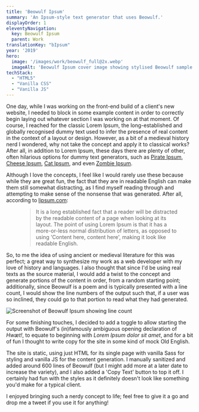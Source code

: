 ```yaml
---
title: 'Beowulf Ipsum'
summary: 'An Ipsum-style text generator that uses Beowulf.'
displayOrder: 1
eleventyNavigation:
  key: Beowulf Ipsum
  parent: Work
translationKey: "bIpsum"
year: '2019'
hero:
  image: '/images/work/beowulf_full@2x.webp'
  imageAlt: 'Beowulf Ipsum cover image showing stylised Beowulf sample text.'
techStack:
  - "HTML5"
  - "Vanilla CSS"
  - "Vanilla JS"
---
```


One day, while I was working on the front-end build of a client's new website, I needed to block in some example content in order to correctly begin laying out whatever section I was working on at that moment. Of course, I reached for the classic Lorem Ipsum, the long-established and globally recognised dummy text used to infer the presence of real content in the context of a layout or design. However, as a bit of a medieval history nerd I wondered, why not take the concept and apply it to classical works? After all, in addition to Lorem Ipsum, these days there are plenty of other, often hilarious options for dummy text generators, such as [Pirate Ipsum](https://pirateipsum.me/), [Cheese Ipsum](http://www.cheeseipsum.co.uk/), [Cat Ipsum](http://www.catipsum.com/), and even [Zombie&nbsp;Ipsum](http://www.zombieipsum.com/).

Although I love the concepts, I feel like I would rarely use these because while they are great fun, the fact that they are in readable English can make them still somewhat distracting, as I find myself reading through and attempting to make sense of the nonsense that was generated. After all, according to [lipsum.com](https://lipsum.com/):

<figure class="blockquote">
    <blockquote>
        <p>
        It is a long established fact that a reader will be distracted by the readable content of a page when looking at its layout. The point of using Lorem Ipsum is that it has a more-or-less normal distribution of letters, as opposed to using 'Content here, content here', making it look like readable English.
        </p>
    </blockquote>
</figure>

So, to me the idea of using ancient or medieval literature for this was perfect; a great way to synthesize my work as a web developer with my love of history and languages. I also thought that since I'd be using real texts as the source material, I would add a twist to the concept and generate portions of the content in order, from a random starting point; additionally, since Beowulf is a poem and is typically presented with a line count, I would show the line numbers of the output such that, if a user was so inclined, they could go to that portion to read what they had generated.

<picture>
    <img src="/images/Screenshot_2021-02-08_Beowulf_Ipsum.png"
        alt="Screenshot of Beowulf Ipsum showing line count"
        title="Beowulf Ipsum line count screenshot">
</picture>

For some finishing touches, I decided to add a toggle to allow starting the output with Beowulf's (in)famously ambiguous opening declaration of _Hwæt!_, to equate to beginning with _Lorem Ipsum dolor sit amet_, and for a bit of fun I thought to write copy for the site in some kind of mock Old English.

The site is static, using just HTML for its single page with vanilla Sass for styling and vanilla JS for the content generation. I manually sanitized and added around 600 lines of Beowulf (but I might add more at a later date to increase the variety), and I also added a 'Copy Text' button to top it off. I certainly had fun with the styles as it definitely doesn't look like something you'd make for a typical client.

I enjoyed bringing such a nerdy concept to life; feel free to give it a go and drop me a tweet if you use it for anything!